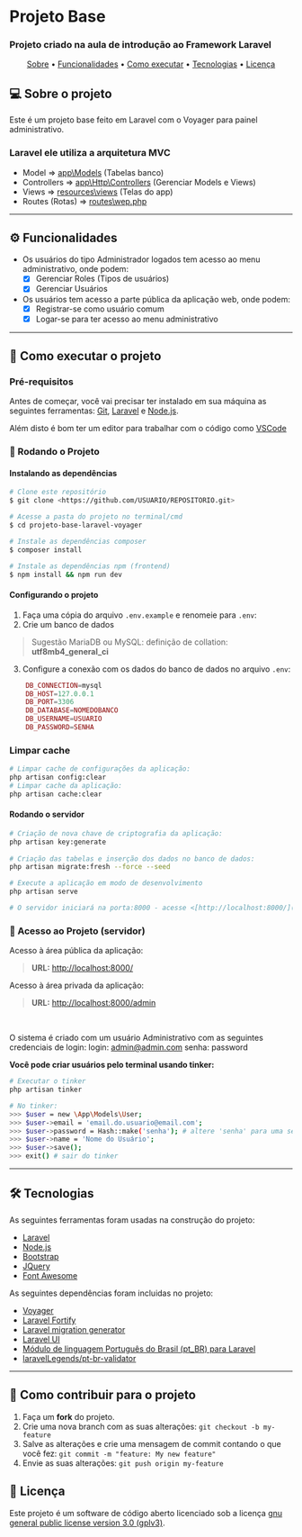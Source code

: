 # Projeto Base
###  Projeto criado na aula de introdução ao Framework Laravel

<p align="center">
 <a href="#-sobre-o-projeto">Sobre</a> •
 <a href="#-funcionalidades">Funcionalidades</a> •
 <a href="#-como-executar-o-projeto">Como executar</a> • 
 <a href="#-tecnologias">Tecnologias</a> •  
 <a href="#user-content--licença">Licença</a>
</p>

## 💻 Sobre o projeto

Este é um projeto base feito em Laravel com o Voyager para painel administrativo.
### Laravel ele utiliza a arquitetura MVC
- Model => [app\Models](./app/Models) (Tabelas banco)
- Controllers => [app\Http\Controllers](./app/Http/Controllers) (Gerenciar Models e Views)
- Views => [resources\views](./resources/views/) (Telas do app)
- Routes (Rotas) => [routes\wep.php](./routes/web.php)

---

## ⚙️ Funcionalidades

- Os usuários do tipo Administrador logados tem acesso ao menu administrativo, onde podem:
  - [X] Gerenciar Roles (Tipos de usuários)
  - [X] Gerenciar Usuários

- Os usuários tem acesso a parte pública da aplicação web, onde podem:
  - [X] Registrar-se como usuário comum
  - [X] Logar-se para ter acesso ao menu administrativo

---
## 🚀 Como executar o projeto

### Pré-requisitos

Antes de começar, você vai precisar ter instalado em sua máquina as seguintes ferramentas: [Git](https://git-scm.com), [Laravel](https://laravel.com/docs/8.x/installation) e [Node.js](https://nodejs.org/en/).

Além disto é bom ter um editor para trabalhar com o código como [VSCode](https://code.visualstudio.com/)
### 🎲 Rodando o Projeto 

#### Instalando as dependências
```bash
# Clone este repositório
$ git clone <https://github.com/USUARIO/REPOSITORIO.git>

# Acesse a pasta do projeto no terminal/cmd
$ cd projeto-base-laravel-voyager

# Instale as dependências composer
$ composer install

# Instale as dependências npm (frontend)
$ npm install && npm run dev
```
#### Configurando o projeto
1. Faça uma cópia do arquivo `.env.example` e renomeie para `.env`:
2. Crie um banco de dados
> Sugestão MariaDB ou MySQL: definição de collation: **utf8mb4_general_ci**

3. Configure a conexão com os dados do banco de dados no arquivo `.env`:
```php  
    DB_CONNECTION=mysql
    DB_HOST=127.0.0.1
    DB_PORT=3306
    DB_DATABASE=NOMEDOBANCO
    DB_USERNAME=USUARIO
    DB_PASSWORD=SENHA
```

### Limpar cache
```bash    
# Limpar cache de configurações da aplicação:
php artisan config:clear
# Limpar cache da aplicação:
php artisan cache:clear
```

#### Rodando o servidor
```bash    
# Criação de nova chave de criptografia da aplicação:
php artisan key:generate
    
# Criação das tabelas e inserção dos dados no banco de dados:
php artisan migrate:fresh --force --seed

# Execute a aplicação em modo de desenvolvimento
php artisan serve

# O servidor iniciará na porta:8000 - acesse <[http://localhost:8000/](http://localhost:8000/)>
```

### 🎲 Acesso ao Projeto (servidor)
Acesso à área pública da aplicação:
> **URL:** [http://localhost:8000/](http://localhost:8000/)

Acesso à área privada da aplicação:
> **URL:** [http://localhost:8000/admin](http://localhost:8000/admin) 
<br/>

O sistema é criado com um usuário Administrativo com as seguintes credenciais de login:
login: admin@admin.com
senha: password

**Você pode criar usuários pelo terminal usando tinker:**
```bash
# Executar o tinker
php artisan tinker

# No tinker: 
>>> $user = new \App\Models\User;
>>> $user->email = 'email.do.usuario@email.com';
>>> $user->password = Hash::make('senha'); # altere 'senha' para uma senha forte
>>> $user->name = 'Nome do Usuário';
>>> $user->save();
>>> exit() # sair do tinker
```
---

## 🛠 Tecnologias

As seguintes ferramentas foram usadas na construção do projeto:

- [Laravel](https://laravel.com/docs)
- [Node.js](https://nodejs.org/en/)
- [Bootstrap](https://getbootstrap.com/)
- [JQuery](https://jquery.com/)
- [Font Awesome](https://fontawesome.com/search?o=r&m=free)

As seguintes dependências foram incluidas no projeto:
- [Voyager](https://voyager-docs.devdojo.com/bread/introduction)
- [Laravel Fortify](https://github.com/laravel/fortify)
- [Laravel migration generator](https://github.com/kitloong/laravel-migrations-generator)
- [Laravel UI](https://github.com/laravel/ui)
- [Módulo de linguagem Português do Brasil (pt_BR) para Laravel](https://github.com/lucascudo/laravel-pt-BR-localization)
- [laravelLegends/pt-br-validator](https://github.com/LaravelLegends/pt-br-validator)
---
## 💪 Como contribuir para o projeto

1. Faça um **fork** do projeto.
2. Crie uma nova branch com as suas alterações: `git checkout -b my-feature`
3. Salve as alterações e crie uma mensagem de commit contando o que você fez: `git commit -m "feature: My new feature"`
4. Envie as suas alterações: `git push origin my-feature`

## 📝 Licença

Este projeto é um software de código aberto licenciado sob a licença [gnu general public license version 3.0 (gplv3)](./LICENSE).
